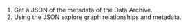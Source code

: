 1) Get a JSON of the metadata of the Data Archive.
2) Using the JSON explore graph relationships and metadata.
